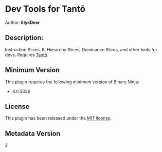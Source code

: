 # Dev Tools for Tantō
Author: **ElykDeer**

## Description:
Instruction Slices, IL Hierarchy Slices, Dominance Slices, and other tools for devs. Requires [Tantō](https://github.com/Vector35/tanto).

## Minimum Version

This plugin requires the following minimum version of Binary Ninja:

* 4.0.5336

## License

This plugin has been released under the [MIT license](./license.txt).

## Metadata Version

2
